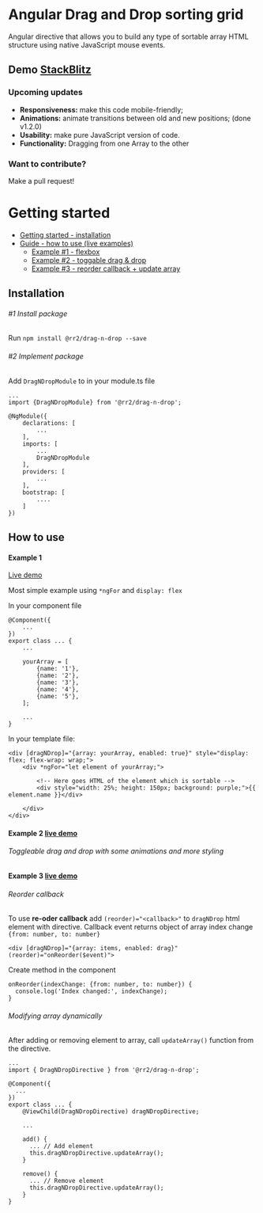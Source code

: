 # Angular Drag and Drop sorting grid
Angular directive that allows you to build any type of sortable array HTML structure using native JavaScript mouse events. 

## Demo [StackBlitz](https://drag-n-drop-demo.stackblitz.io/ "StackBlitz live demo")

### Upcoming updates
* **Responsiveness:** make this code mobile-friendly;
* **Animations:** animate transitions between old and new positions; (done v1.2.0)
* **Usability:** make pure JavaScript version of code.
* **Functionality:** Dragging from one Array to the other


### Want to contribute?
Make a pull request!

# Getting started

* [Getting started - installation](#Installation)
* [Guide - how to use (live examples)](#How-to-use)
  * [Example #1 - flexbox](#Example-1)
  * [Example #2 - toggable drag & drop](#Example-2`)
  * [Example #3 - reorder callback + update array](#Example-3)

## Installation
###### #1 Install package
Run `npm install @rr2/drag-n-drop --save`

###### #2 Implement package
Add `DragNDropModule` to in your module.ts file
``` 
...
import {DragNDropModule} from '@rr2/drag-n-drop'; 

@NgModule({
    declarations: [
        ...
    ],
    imports: [
        ...
        DragNDropModule
    ],
    providers: [
        ...
    ],
    bootstrap: [
        ....
    ]
})
```


## How to use

#### Example 1 

[Live demo](https://stackblitz.com/edit/drag-n-drop-example-1 "StackBlitz Example 1")

Most simple example using `*ngFor` and `display: flex`

In your component file
```
@Component({
    ...
})
export class ... {
    ...
    
    yourArray = [
        {name: '1'},
        {name: '2'},
        {name: '3'},
        {name: '4'},
        {name: '5'},
    ];
    
    ...
}
```

In your template file:

```
<div [dragNDrop]="{array: yourArray, enabled: true}" style="display: flex; flex-wrap: wrap;">
    <div *ngFor="let element of yourArray;">

        <!-- Here goes HTML of the element which is sortable -->
        <div style="width: 25%; height: 150px; background: purple;">{{ element.name }}</div> 

    </div>
</div>
```

#### Example 2 [live demo](https://stackblitz.com/edit/drag-n-drop-example-2 "StackBlitz Example 1")

###### Toggleable drag and drop with some animations and more styling


#### Example 3 [live demo](https://stackblitz.com/edit/drag-n-drop-example-3 "StackBlitz Example 1")

###### Reorder callback

To use **re-oder callback** add `(reorder)="<callback>"` to `dragNDrop` html element with directive. 
Callback event returns object of array index change `{from: number, to: number}`

```
<div [dragNDrop]="{array: items, enabled: drag}" (reorder)="onReorder($event)">
```

Create method in the component
```
onReorder(indexChange: {from: number, to: number}) {
  console.log('Index changed:', indexChange); 
}
```

###### Modifying array dynamically

After adding or removing element to array, call `updateArray()` function from the directive.

```
...
import { DragNDropDirective } from '@rr2/drag-n-drop';

@Component({
  ...
})  
export class ... {
    @ViewChild(DragNDropDirective) dragNDropDirective;
    
    ...
    
    add() {
      ... // Add element
      this.dragNDropDirective.updateArray();
    }
    
    remove() {
      ... // Remove element
      this.dragNDropDirective.updateArray();
    }
}
```